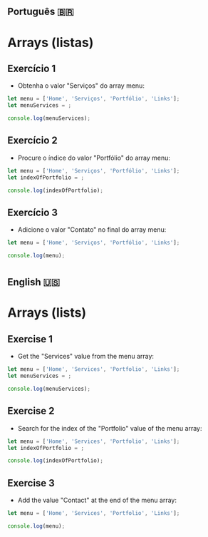 ## Português 🇧🇷

# Arrays (listas)

## Exercício 1

-  Obtenha o valor "Serviços" do array menu:
```javascript
let menu = ['Home', 'Serviços', 'Portfólio', 'Links'];
let menuServices = ;

console.log(menuServices);
```

## Exercício 2

- Procure o índice do valor "Portfólio" do array menu:
```javascript
let menu = ['Home', 'Serviços', 'Portfólio', 'Links'];
let indexOfPortfolio = ;

console.log(indexOfPortfolio);
```

## Exercício 3

- Adicione o valor "Contato" no final do array menu:
```javascript
let menu = ['Home', 'Serviços', 'Portfólio', 'Links'];

console.log(menu);
```

#

## English 🇺🇸

# Arrays (lists)

## Exercise 1

- Get the "Services" value from the menu array:
```javascript
let menu = ['Home', 'Services', 'Portfolio', 'Links'];
let menuServices = ;

console.log(menuServices);
```

## Exercise 2

- Search for the index of the "Portfolio" value of the menu array:
```javascript
let menu = ['Home', 'Services', 'Portfolio', 'Links'];
let indexOfPortfolio = ;

console.log(indexOfPortfolio);
```

## Exercise 3

- Add the value "Contact" at the end of the menu array:
```javascript
let menu = ['Home', 'Services', 'Portfolio', 'Links'];

console.log(menu);
```